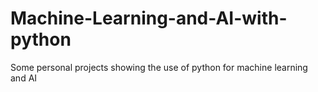 # Machine-Learning-and-AI-with-python
Some personal projects showing the use of python for machine learning and AI
